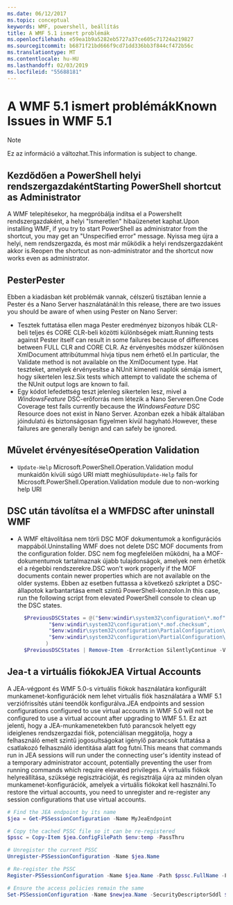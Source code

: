 ```yaml
---
ms.date: 06/12/2017
ms.topic: conceptual
keywords: WMF, powershell, beállítás
title: A WMF 5.1 ismert problémák
ms.openlocfilehash: e59ea1b9a5282eb5727a37ce605c71724a219827
ms.sourcegitcommit: b6871f21bd666f9cd71dd336bb3f844cf472b56c
ms.translationtype: MT
ms.contentlocale: hu-HU
ms.lasthandoff: 02/03/2019
ms.locfileid: "55688181"
---
```

# <a name="known-issues-in-wmf-51"></a><span data-ttu-id="925ab-103">A WMF 5.1 ismert problémák</span><span class="sxs-lookup"><span data-stu-id="925ab-103">Known Issues in WMF 5.1</span></span>

> [!Note]
> <span data-ttu-id="925ab-104">Ez az információ a változhat.</span><span class="sxs-lookup"><span data-stu-id="925ab-104">This information is subject to change.</span></span>

## <a name="starting-powershell-shortcut-as-administrator"></a><span data-ttu-id="925ab-105">Kezdődően a PowerShell helyi rendszergazdaként</span><span class="sxs-lookup"><span data-stu-id="925ab-105">Starting PowerShell shortcut as Administrator</span></span>

<span data-ttu-id="925ab-106">A WMF telepítésekor, ha megpróbálja indítsa el a Powershellt rendszergazdaként, a helyi "Ismeretlen" hibaüzenetet kaphat.</span><span class="sxs-lookup"><span data-stu-id="925ab-106">Upon installing WMF, if you try to start PowerShell as administrator from the shortcut, you may get an "Unspecified error" message.</span></span>
<span data-ttu-id="925ab-107">Nyissa meg újra a helyi, nem rendszergazda, és most már működik a helyi rendszergazdaként akkor is.</span><span class="sxs-lookup"><span data-stu-id="925ab-107">Reopen the shortcut as non-administrator and the shortcut now works even as administrator.</span></span>

## <a name="pester"></a><span data-ttu-id="925ab-108">Pester</span><span class="sxs-lookup"><span data-stu-id="925ab-108">Pester</span></span>

<span data-ttu-id="925ab-109">Ebben a kiadásban két problémák vannak, célszerű tisztában lennie a Pester és a Nano Server használatánál:</span><span class="sxs-lookup"><span data-stu-id="925ab-109">In this release, there are two issues you should be aware of when using Pester on Nano Server:</span></span>

- <span data-ttu-id="925ab-110">Tesztek futtatása ellen maga Pester eredményez bizonyos hibák CLR-beli teljes és CORE CLR-beli közötti különbségek miatt.</span><span class="sxs-lookup"><span data-stu-id="925ab-110">Running tests against Pester itself can result in some failures because of differences between FULL CLR and CORE CLR.</span></span> <span data-ttu-id="925ab-111">Az érvényesítés módszer különösen XmlDocument attribútummal hívja típus nem érhető el.</span><span class="sxs-lookup"><span data-stu-id="925ab-111">In particular, the Validate method is not available on the XmlDocument type.</span></span> <span data-ttu-id="925ab-112">Hat teszteket, amelyek érvényesítse a NUnit kimeneti naplók sémája ismert, hogy sikertelen lesz.</span><span class="sxs-lookup"><span data-stu-id="925ab-112">Six tests which attempt to validate the schema of the NUnit output logs are known to fail.</span></span>
- <span data-ttu-id="925ab-113">Egy kódot lefedettség teszt jelenleg sikertelen lesz, mivel a *WindowsFeature* DSC-erőforrás nem létezik a Nano Serveren.</span><span class="sxs-lookup"><span data-stu-id="925ab-113">One Code Coverage test fails currently because the *WindowsFeature* DSC Resource does not exist in Nano Server.</span></span> <span data-ttu-id="925ab-114">Azonban ezek a hibák általában jóindulatú és biztonságosan figyelmen kívül hagyható.</span><span class="sxs-lookup"><span data-stu-id="925ab-114">However, these failures are generally benign and can safely be ignored.</span></span>

## <a name="operation-validation"></a><span data-ttu-id="925ab-115">Művelet érvényesítése</span><span class="sxs-lookup"><span data-stu-id="925ab-115">Operation Validation</span></span>

- <span data-ttu-id="925ab-116">`Update-Help` Microsoft.PowerShell.Operation.Validation modul munkaidőn kívüli súgó URI miatt meghiúsul</span><span class="sxs-lookup"><span data-stu-id="925ab-116">`Update-Help` fails for Microsoft.PowerShell.Operation.Validation module due to non-working help URI</span></span>

## <a name="dsc-after-uninstall-wmf"></a><span data-ttu-id="925ab-117">DSC után távolítsa el a WMF</span><span class="sxs-lookup"><span data-stu-id="925ab-117">DSC after uninstall WMF</span></span>

- <span data-ttu-id="925ab-118">A WMF eltávolítása nem törli DSC MOF dokumentumok a konfigurációs mappából.</span><span class="sxs-lookup"><span data-stu-id="925ab-118">Uninstalling WMF does not delete DSC MOF documents from the configuration folder.</span></span> <span data-ttu-id="925ab-119">DSC nem fog megfelelően működni, ha a MOF-dokumentumok tartalmaznak újabb tulajdonságok, amelyek nem érhetők el a régebbi rendszerekre.</span><span class="sxs-lookup"><span data-stu-id="925ab-119">DSC won't work properly if the MOF documents contain newer properties which are not available on the older systems.</span></span> <span data-ttu-id="925ab-120">Ebben az esetben futtassa a következő szkriptet a DSC-állapotok karbantartása emelt szintű PowerShell-konzolon.</span><span class="sxs-lookup"><span data-stu-id="925ab-120">In this case, run the following script from elevated PowerShell console to clean up the DSC states.</span></span>

  ```powershell
    $PreviousDSCStates = @("$env:windir\system32\configuration\*.mof",
            "$env:windir\system32\configuration\*.mof.checksum",
            "$env:windir\system32\configuration\PartialConfiguration\*.mof",
            "$env:windir\system32\configuration\PartialConfiguration\*.mof.checksum"
           )
    $PreviousDSCStates | Remove-Item -ErrorAction SilentlyContinue -Verbose
  ```

## <a name="jea-virtual-accounts"></a><span data-ttu-id="925ab-121">Jea-t a virtuális fiókok</span><span class="sxs-lookup"><span data-stu-id="925ab-121">JEA Virtual Accounts</span></span>

<span data-ttu-id="925ab-122">A JEA-végpont és WMF 5.0-s virtuális fiókok használatára konfigurált munkamenet-konfigurációk nem lehet virtuális fiók használatára a WMF 5.1 verziófrissítés utáni teendők konfigurálva.</span><span class="sxs-lookup"><span data-stu-id="925ab-122">JEA endpoints and session configurations configured to use virtual accounts in WMF 5.0 will not be configured to use a virtual account after upgrading to WMF 5.1.</span></span>
<span data-ttu-id="925ab-123">Ez azt jelenti, hogy a JEA-munkamenetekben futó parancsok helyett egy ideiglenes rendszergazdai fiók, potenciálisan meggátolja, hogy a felhasználó emelt szintű jogosultságokat igénylő parancsok futtatása a csatlakozó felhasználó identitása alatt fog futni.</span><span class="sxs-lookup"><span data-stu-id="925ab-123">This means that commands run in JEA sessions will run under the connecting user's identity instead of a temporary administrator account, potentially preventing the user from running commands which require elevated privileges.</span></span>
<span data-ttu-id="925ab-124">A virtuális fiókok helyreállítása, szüksége regisztrációját, és regisztrálja újra az minden olyan munkamenet-konfigurációk, amelyek a virtuális fiókokat kell használni.</span><span class="sxs-lookup"><span data-stu-id="925ab-124">To restore the virtual accounts, you need to unregister and re-register any session configurations that use virtual accounts.</span></span>

```powershell
# Find the JEA endpoint by its name
$jea = Get-PSSessionConfiguration -Name MyJeaEndpoint

# Copy the cached PSSC file so it can be re-registered
$pssc = Copy-Item $jea.ConfigFilePath $env:temp -PassThru

# Unregister the current PSSC
Unregister-PSSessionConfiguration -Name $jea.Name

# Re-register the PSSC
Register-PSSessionConfiguration -Name $jea.Name -Path $pssc.FullName -Force

# Ensure the access policies remain the same
Set-PSSessionConfiguration -Name $newjea.Name -SecurityDescriptorSddl $jea.SecurityDescriptorSddl
```